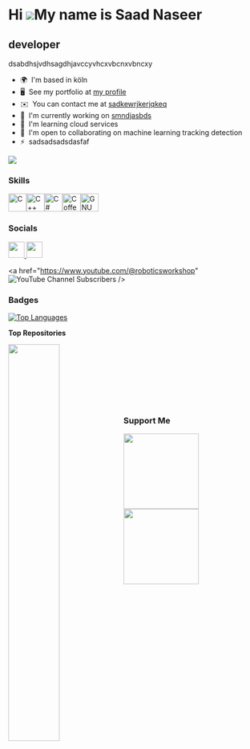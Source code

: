 Hi ![](https://user-images.githubusercontent.com/18350557/176309783-0785949b-9127-417c-8b55-ab5a4333674e.gif)My name is Saad Naseer
===================================================================================================================================

developer
---------

dsabdhsjvdhsagdhjavccyvhcxvbcnxvbncxy

* 🌍  I'm based in köln
* 🖥️  See my portfolio at [my profile](http://shgdhsagdhsa)
* ✉️  You can contact me at [sadkewrjkerjqkeq](mailto:sadkewrjkerjqkeq)
* 🚀  I'm currently working on [smndjasbds](http://jkdhjkashdsgdhsa)
* 🧠  I'm learning cloud services
* 🤝  I'm open to collaborating on machine learning tracking detection
* ⚡  sadsadsadsdasfaf

<a href="https://www.github.com/saad-naseer" target="_blank" rel="noreferrer"><img
src="https://img.shields.io/github/followers/saad-naseer?logo=github&style=for-the-badge&color=0891b2&labelColor=1c1917" /></a>

### Skills


<p align="left">
<a href="https://docs.microsoft.com/en-us/cpp/?view=msvc-170" target="_blank" rel="noreferrer"><img src="https://raw.githubusercontent.com/danielcranney/readme-generator/main/public/icons/skills/c-colored.svg" width="36" height="36" alt="C" /></a><a href="https://docs.microsoft.com/en-us/cpp/?view=msvc-170" target="_blank" rel="noreferrer"><img src="https://raw.githubusercontent.com/danielcranney/readme-generator/main/public/icons/skills/cplusplus-colored.svg" width="36" height="36" alt="C++" /></a><a href="https://docs.microsoft.com/en-us/dotnet/csharp/" target="_blank" rel="noreferrer"><img src="https://raw.githubusercontent.com/danielcranney/readme-generator/main/public/icons/skills/csharp-colored.svg" width="36" height="36" alt="C#" /></a><a href="https://coffeescript.org/" target="_blank" rel="noreferrer"><img src="https://raw.githubusercontent.com/danielcranney/readme-generator/main/public/icons/skills/coffeescript-colored-dark.svg" width="36" height="36" alt="Coffeescript" /></a><a href="https://www.gnu.org/software/bash/" target="_blank" rel="noreferrer"><img src="https://raw.githubusercontent.com/danielcranney/readme-generator/main/public/icons/skills/gnubash.svg" width="36" height="36" alt="GNU Bash" /></a>
</p>


### Socials

<p align="left"> <a href="https://www.github.com/saad-naseer" target="_blank" rel="noreferrer"> <picture> <source media="(prefers-color-scheme: dark)" srcset="https://raw.githubusercontent.com/danielcranney/readme-generator/main/public/icons/socials/github-dark.svg" /> <source media="(prefers-color-scheme: light)" srcset="https://raw.githubusercontent.com/danielcranney/readme-generator/main/public/icons/socials/github.svg" /> <img src="https://raw.githubusercontent.com/danielcranney/readme-generator/main/public/icons/socials/github.svg" width="32" height="32" /> </picture> </a> <a href="https://www.x.com/jsgdhasdhsa" target="_blank" rel="noreferrer"> <picture> <source media="(prefers-color-scheme: dark)" srcset="https://raw.githubusercontent.com/danielcranney/readme-generator/main/public/icons/socials/twitter-dark.svg" /> <source media="(prefers-color-scheme: light)" srcset="https://raw.githubusercontent.com/danielcranney/readme-generator/main/public/icons/socials/twitter.svg" /> <img src="https://raw.githubusercontent.com/danielcranney/readme-generator/main/public/icons/socials/twitter.svg" width="32" height="32" /> </picture> </a></p>

<a href="https://www.youtube.com/@roboticsworkshop"
<img alt="YouTube Channel Subscribers" src="https://img.shields.io/youtube/channel/subscribers/UCEXZS-7Rnph2i57sLBlHoSQ?style=for-the-badge&logo=youtube&logoColor=red&label=youtube&labelColor=green&color=yellow">
/>

### Badges

<a href="https://github.com/saad-naseer" align="left"><img src="https://github-readme-stats.vercel.app/api/top-langs/?username=saad-naseer&langs_count=10&title_color=0891b2&text_color=ffffff&icon_color=0891b2&bg_color=1c1917&hide_border=true&locale=en&custom_title=Top%20%Languages" alt="Top Languages" /></a>

<b>Top Repositories</b>

<div width="100%" align="center"><a href="https://github.com/saad-naseer/sfdghsafghdsfdas" align="left"><img align="left" width="45%" src="https://github-readme-stats.vercel.app/api/pin/?username=saad-naseer&repo=sfdghsafghdsfdas&title_color=0891b2&text_color=ffffff&icon_color=0891b2&bg_color=1c1917&hide_border=true&locale=en" /></a></div><br /><br /><br /><br /><br /><br /><br />

### Support Me

<ul style="list-style-type: none; margin: 0;">

<li style="display: inline-block; margin-right: 0.25rem;"><a href="https://www.buymeacoffee.com/dhsaghds"><img src="https://cdn.buymeacoffee.com/buttons/v2/default-yellow.png" width="150"/></a></li>

<li style="display: inline-block; margin-right: 0.25rem;"><a href="https://www.ko-fi.com/hdsgdhasfghdsa"><img src="https://storage.ko-fi.com/cdn/kofi2.png?v=3" width="150"/></a></li>

</ul>
